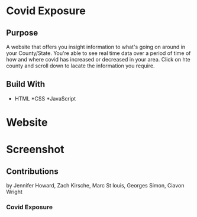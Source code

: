 # Covid Exposure


## Purpose
A website that offers you insight information to what's going on around in your County/State.
You're able to see real time data over a period of time of how and where covid has increased or decreased in your area.
Click on hte county and scroll down to lacate the information you require.

## Build With 
* HTML
*CSS
*JavaScript

# Website 


# Screenshot 



## Contributions 
by Jennifer Howard, Zach Kirsche, Marc St louis, Georges Simon, Ciavon Wright

### Covid Exposure  
